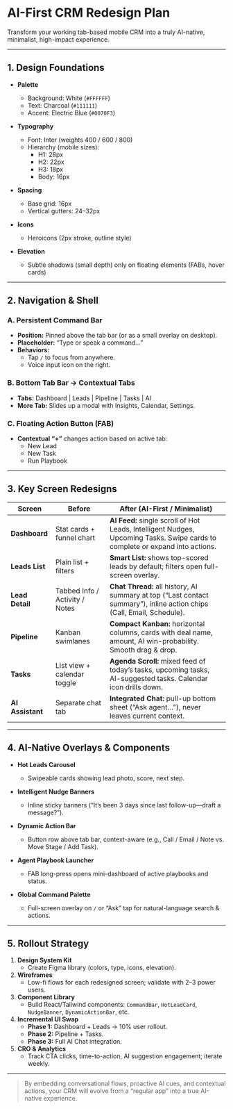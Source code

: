 # AI-First CRM Redesign Plan

Transform your working tab-based mobile CRM into a truly AI-native, minimalist, high-impact experience.

---

## 1. Design Foundations

- **Palette**  
  - Background: White (`#FFFFFF`)  
  - Text: Charcoal (`#111111`)  
  - Accent: Electric Blue (`#0070F3`)  

- **Typography**  
  - Font: Inter (weights 400 / 600 / 800)  
  - Hierarchy (mobile sizes):  
    - H1: 28px  
    - H2: 22px  
    - H3: 18px  
    - Body: 16px  

- **Spacing**  
  - Base grid: 16px  
  - Vertical gutters: 24–32px  

- **Icons**  
  - Heroicons (2px stroke, outline style)  

- **Elevation**  
  - Subtle shadows (small depth) only on floating elements (FABs, hover cards)

---

## 2. Navigation & Shell

### A. Persistent Command Bar

- **Position:** Pinned above the tab bar (or as a small overlay on desktop).  
- **Placeholder:** “Type or speak a command…”  
- **Behaviors:**  
  - Tap `/` to focus from anywhere.  
  - Voice input icon on the right.

### B. Bottom Tab Bar → Contextual Tabs

- **Tabs:** Dashboard | Leads | Pipeline | Tasks | AI  
- **More Tab:** Slides up a modal with Insights, Calendar, Settings.

### C. Floating Action Button (FAB)

- **Contextual “+”** changes action based on active tab:  
  - New Lead  
  - New Task  
  - Run Playbook  

---

## 3. Key Screen Redesigns

| Screen            | Before                           | After (AI-First / Minimalist)                                                                                                                                      |
|-------------------|----------------------------------|--------------------------------------------------------------------------------------------------------------------------------------------------------------------|
| **Dashboard**     | Stat cards + funnel chart       | **AI Feed:** single scroll of Hot Leads, Intelligent Nudges, Upcoming Tasks. Swipe cards to complete or expand into actions.                                        |
| **Leads List**    | Plain list + filters            | **Smart List:** shows top-scored leads by default; filters open full-screen overlay.                                                                                |
| **Lead Detail**   | Tabbed Info / Activity / Notes  | **Chat Thread:** all history, AI summary at top (“Last contact summary”), inline action chips (Call, Email, Schedule).                                               |
| **Pipeline**      | Kanban swimlanes                | **Compact Kanban:** horizontal columns, cards with deal name, amount, AI win-probability. Smooth drag & drop.                                                        |
| **Tasks**         | List view + calendar toggle     | **Agenda Scroll:** mixed feed of today’s tasks, upcoming tasks, AI-suggested tasks. Calendar icon drills down.                                                     |
| **AI Assistant**  | Separate chat tab               | **Integrated Chat:** pull-up bottom sheet (“Ask agent…”), never leaves current context.                                                                              |

---

## 4. AI-Native Overlays & Components

- **Hot Leads Carousel**  
  - Swipeable cards showing lead photo, score, next step.

- **Intelligent Nudge Banners**  
  - Inline sticky banners (“It’s been 3 days since last follow-up—draft a message?”).

- **Dynamic Action Bar**  
  - Button row above tab bar, context-aware (e.g., Call / Email / Note vs. Move Stage / Add Task).

- **Agent Playbook Launcher**  
  - FAB long-press opens mini-dashboard of active playbooks and status.

- **Global Command Palette**  
  - Full-screen overlay on `/` or “Ask” tap for natural-language search & actions.

---

## 5. Rollout Strategy

1. **Design System Kit**  
   - Create Figma library (colors, type, icons, elevation).
2. **Wireframes**  
   - Low-fi flows for each redesigned screen; validate with 2–3 power users.
3. **Component Library**  
   - Build React/Tailwind components: `CommandBar`, `HotLeadCard`, `NudgeBanner`, `DynamicActionBar`, etc.
4. **Incremental UI Swap**  
   - **Phase 1:** Dashboard + Leads → 10% user rollout.  
   - **Phase 2:** Pipeline + Tasks.  
   - **Phase 3:** Full AI Chat integration.
5. **CRO & Analytics**  
   - Track CTA clicks, time-to-action, AI suggestion engagement; iterate weekly.

---

> By embedding conversational flows, proactive AI cues, and contextual actions, your CRM will evolve from a “regular app” into a true AI-native experience.
